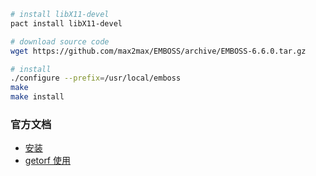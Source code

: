 
```bash
# install libX11-devel
pact install libX11-devel

# download source code
wget https://github.com/max2max/EMBOSS/archive/EMBOSS-6.6.0.tar.gz

# install
./configure --prefix=/usr/local/emboss
make
make install
```


### 官方文档
* [安装](http://emboss.sourceforge.net/download/cygwin.html#Introduction)
* [getorf 使用](http://emboss.sourceforge.net/apps/cvs/emboss/apps/getorf.html)
